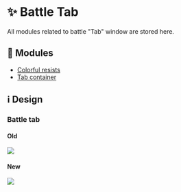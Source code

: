# :sparkles: Battle Tab

All modules related to battle "Tab" window are stored here.

## :file_folder: Modules

- [Colorful resists](/src/Battle/BattleTab/ColorfulResists/README.md)
- [Tab container](/src/Battle/BattleTab/TabContainer/README.md)

## :information_source: Design

### Battle tab

#### Old

![](/images/battle/old/battletab.gif)

#### New

![](/images/battle/new/battletab.gif)